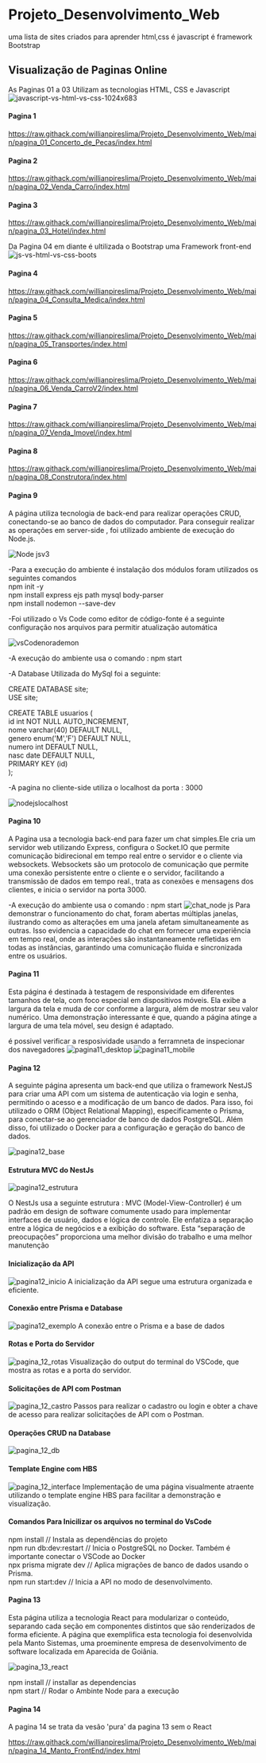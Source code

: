 # Projeto_Desenvolvimento_Web
 uma lista de sites criados para aprender html,css é javascript é framework Bootstrap

## Visualização de Paginas Online

As Paginas 01 a 03 Utilizam as tecnologias HTML, CSS e Javascript
![javascript-vs-html-vs-css-1024x683](https://github.com/willianpireslima/Projeto_Desenvolvimento_Web/assets/158337302/f3f2f650-031f-441a-a316-28fb492e5487)

#### Pagina 1
https://raw.githack.com/willianpireslima/Projeto_Desenvolvimento_Web/main/pagina_01_Concerto_de_Pecas/index.html

#### Pagina 2
https://raw.githack.com/willianpireslima/Projeto_Desenvolvimento_Web/main/pagina_02_Venda_Carro/index.html

#### Pagina 3
https://raw.githack.com/willianpireslima/Projeto_Desenvolvimento_Web/main/pagina_03_Hotel/index.html

Da Pagina 04 em diante é ultilizada o Bootstrap uma Framework front-end 
![js-vs-html-vs-css-boots](https://github.com/willianpireslima/Projeto_Desenvolvimento_Web/assets/158337302/f8eda976-4142-4a60-a110-a38748cf2988)

#### Pagina 4
https://raw.githack.com/willianpireslima/Projeto_Desenvolvimento_Web/main/pagina_04_Consulta_Medica/index.html

#### Pagina 5
https://raw.githack.com/willianpireslima/Projeto_Desenvolvimento_Web/main/pagina_05_Transportes/index.html

#### Pagina 6
https://raw.githack.com/willianpireslima/Projeto_Desenvolvimento_Web/main/pagina_06_Venda_CarroV2/index.html

#### Pagina 7
https://raw.githack.com/willianpireslima/Projeto_Desenvolvimento_Web/main/pagina_07_Venda_Imovel/index.html

#### Pagina 8
https://raw.githack.com/willianpireslima/Projeto_Desenvolvimento_Web/main/pagina_08_Construtora/index.html

#### Pagina 9

A página utiliza tecnologia de back-end para realizar operações CRUD, conectando-se ao banco de dados do computador. Para conseguir realizar as operações em server-side 
, foi utilizado ambiente de execução do Node.js.

![Node jsv3](https://github.com/willianpireslima/Projeto_Desenvolvimento_Web/assets/158337302/55534e7f-d9f0-4863-be6c-510f0a3eaf2a)

-Para a execução do ambiente é instalação dos módulos foram utilizados os seguintes comandos\
npm init -y\
npm install express ejs path mysql body-parser\
npm install nodemon --save-dev

-Foi utilizado o Vs Code como editor de código-fonte é a seguinte configuração nos arquivos para permitir atualização automática 

![vsCodenorademon](https://github.com/willianpireslima/Projeto_Desenvolvimento_Web/assets/158337302/2c145ca6-1a9a-4ee3-90c8-a326c3fa99b2)

-A execução do ambiente usa o comando : npm start

-A Database Utilizada do MySql foi a seguinte:

CREATE DATABASE site;\
USE site;

CREATE TABLE usuarios (\
  id int NOT NULL AUTO_INCREMENT,\
  nome varchar(40) DEFAULT NULL,\
  genero enum('M','F') DEFAULT NULL,\
  numero int DEFAULT NULL,\
  nasc date DEFAULT NULL,\
  PRIMARY KEY (id)\
);

-A pagina no cliente-side utiliza o localhost da porta : 3000

![nodejslocalhost](https://github.com/willianpireslima/Projeto_Desenvolvimento_Web/assets/158337302/c6cb6f38-b999-4794-a2a6-f32399e1ca2a)

#### Pagina 10

A Pagina usa a tecnologia back-end para fazer um chat simples.Ele cria um servidor web utilizando Express, configura o Socket.IO  que permite comunicação bidirecional em tempo real entre o servidor e o cliente via websockets. Websockets são um protocolo de comunicação que permite uma conexão persistente entre o cliente e o servidor, facilitando a transmissão de dados em tempo real., trata as conexões e mensagens dos clientes, e inicia o servidor na porta 3000.

-A execução do ambiente usa o comando : npm start
![chat_node js](https://github.com/willianpireslima/Projeto_Desenvolvimento_Web/assets/158337302/55f83284-0a60-4f5d-8c09-aa7cf6790ba5)
Para demonstrar o funcionamento do chat, foram abertas múltiplas janelas, ilustrando como as alterações em uma janela afetam simultaneamente as outras. Isso evidencia a capacidade do chat em fornecer uma experiência em tempo real, onde as interações são instantaneamente refletidas em todas as instâncias, garantindo uma comunicação fluida e sincronizada entre os usuários.

#### Pagina 11

Esta página é destinada à testagem de responsividade em diferentes tamanhos de tela, com foco especial em dispositivos móveis. Ela exibe a largura da tela e muda de cor conforme a largura, além de mostrar seu valor numérico. Uma demonstração interessante é que, quando a página atinge a largura de uma tela móvel, seu design é adaptado.

é possivel verificar a resposividade usando a ferramneta de inspecionar dos navegadores 
![pagina11_desktop](https://github.com/willianpireslima/Projeto_Desenvolvimento_Web/assets/158337302/bb091649-5c16-47c4-8484-e1565410d32a)
![pagina11_mobile](https://github.com/willianpireslima/Projeto_Desenvolvimento_Web/assets/158337302/1eb9d0f8-04e8-4598-8171-afcc5b982254)

#### Pagina 12

A seguinte página apresenta um back-end que utiliza o framework NestJS para criar uma API com um sistema de autenticação via login e senha, permitindo o acesso e a modificação de um banco de dados. Para isso, foi utilizado o ORM (Object Relational Mapping), especificamente o Prisma, para conectar-se ao gerenciador de banco de dados PostgreSQL. Além disso, foi utilizado o Docker para a configuração e geração do banco de dados.

![pagina12_base](https://github.com/willianpireslima/Projeto_Desenvolvimento_Web/assets/158337302/491a7e91-e3e2-4b88-a22a-0aa5a98aeb90)

#### Estrutura MVC do NestJs
![pagina12_estrutura](https://github.com/willianpireslima/Projeto_Desenvolvimento_Web/assets/158337302/67db0400-97d9-4071-a2c1-b01828c99df0)

O NestJs usa a seguinte estrutura : MVC (Model-View-Controller) é um padrão em design de software comumente usado para implementar interfaces de usuário, dados e lógica de controle. Ele enfatiza a separação entre a lógica de negócios e a exibição do software. Esta “separação de preocupações” proporciona uma melhor divisão do trabalho e uma melhor manutenção

#### Inicialização da API
![pagina12_inicio](https://github.com/willianpireslima/Projeto_Desenvolvimento_Web/assets/158337302/7e7f77fe-f9e9-4cca-a528-47c225f36380)
A inicialização da API segue uma estrutura organizada e eficiente.

#### Conexão entre Prisma e Database
![pagina12_exemplo](https://github.com/willianpireslima/Projeto_Desenvolvimento_Web/assets/158337302/6f28cec0-c28b-408a-86e2-44322c9457a2)
A conexão entre o Prisma e a base de dados

#### Rotas e Porta do Servidor 
![pagina_12_rotas](https://github.com/willianpireslima/Projeto_Desenvolvimento_Web/assets/158337302/72dfe496-7c2b-4a9e-b452-d3408a276494)
Visualização do output do terminal do VSCode, que mostra as rotas e a porta do servidor.

#### Solicitações de API com Postman
![pagina_12_castro](https://github.com/willianpireslima/Projeto_Desenvolvimento_Web/assets/158337302/899752f3-51ce-4fde-8fd5-f98229306e7a)
Passos para realizar o cadastro ou login e obter a chave de acesso para realizar solicitações de API com o Postman.

#### Operações CRUD na Database
![pagina_12_db](https://github.com/willianpireslima/Projeto_Desenvolvimento_Web/assets/158337302/2f4cdb21-4cef-498f-a7a3-444f9e84da53)

#### Template Engine com HBS

![pagina_12_interface](https://github.com/willianpireslima/Projeto_Desenvolvimento_Web/assets/158337302/ea0ce138-e468-42c1-b6af-9d0b017ed514)
Implementação de uma página visualmente atraente utilizando o template engine HBS para facilitar a demonstração e visualização.

#### Comandos Para Inicilizar os arquivos no terminal do VsCode

npm install // Instala as dependências do projeto\
npm run db:dev:restart // Inicia o PostgreSQL no Docker. Também é importante conectar o VSCode ao Docker\
npx prisma migrate dev // Aplica migrações de banco de dados usando o Prisma.\
npm run start:dev // Inicia a API no modo de desenvolvimento.

#### Pagina 13

Esta página utiliza a tecnologia React para modularizar o conteúdo, separando cada seção em componentes distintos que são renderizados de forma eficiente.
A página que exemplifica esta tecnologia foi desenvolvida pela Manto Sistemas, uma proeminente empresa de desenvolvimento de software localizada em Aparecida de Goiânia.

![pagina_13_react](https://github.com/willianpireslima/Projeto_Desenvolvimento_Web/assets/158337302/58607092-0988-411b-a18f-26ca0ffa96fb)

npm install // installar as dependencias\
npm start // Rodar o Ambinte Node para a execução

#### Pagina 14

A pagina 14 se trata da vesão 'pura' da pagina 13 sem o React

https://raw.githack.com/willianpireslima/Projeto_Desenvolvimento_Web/main/pagina_14_Manto_FrontEnd/index.html











